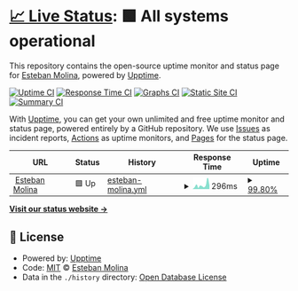 # [📈 Live Status](https://estebanmol.github.io/upptime): <!--live status--> **🟩 All systems operational**

This repository contains the open-source uptime monitor and status page for [Esteban Molina](https://estebanmol.github.io/upptime), powered by [Upptime](https://github.com/upptime/upptime).

[![Uptime CI](https://github.com/estebanmol/upptime/workflows/Uptime%20CI/badge.svg)](https://github.com/estebanmol/upptime/actions?query=workflow%3A%22Uptime+CI%22)
[![Response Time CI](https://github.com/estebanmol/upptime/workflows/Response%20Time%20CI/badge.svg)](https://github.com/estebanmol/upptime/actions?query=workflow%3A%22Response+Time+CI%22)
[![Graphs CI](https://github.com/estebanmol/upptime/workflows/Graphs%20CI/badge.svg)](https://github.com/estebanmol/upptime/actions?query=workflow%3A%22Graphs+CI%22)
[![Static Site CI](https://github.com/estebanmol/upptime/workflows/Static%20Site%20CI/badge.svg)](https://github.com/estebanmol/upptime/actions?query=workflow%3A%22Static+Site+CI%22)
[![Summary CI](https://github.com/estebanmol/upptime/workflows/Summary%20CI/badge.svg)](https://github.com/estebanmol/upptime/actions?query=workflow%3A%22Summary+CI%22)

With [Upptime](https://upptime.js.org), you can get your own unlimited and free uptime monitor and status page, powered entirely by a GitHub repository. We use [Issues](https://github.com/estebanmol/upptime/issues) as incident reports, [Actions](https://github.com/estebanmol/upptime/actions) as uptime monitors, and [Pages](https://estebanmol.github.io/upptime) for the status page.

<!--start: status pages-->
<!-- This summary is generated by Upptime (https://github.com/upptime/upptime) -->
<!-- Do not edit this manually, your changes will be overwritten -->
<!-- prettier-ignore -->
| URL | Status | History | Response Time | Uptime |
| --- | ------ | ------- | ------------- | ------ |
| <img alt="" src="https://favicons.githubusercontent.com/estebanmolina.com.ar" height="13"> [Esteban Molina](https://estebanmolina.com.ar/) | 🟩 Up | [esteban-molina.yml](https://github.com/estebanmol/upptime/commits/HEAD/history/esteban-molina.yml) | <details><summary><img alt="Response time graph" src="./graphs/esteban-molina/response-time-week.png" height="20"> 296ms</summary><br><a href="https://estebanmol.github.io/upptime/history/esteban-molina"><img alt="Response time 227" src="https://img.shields.io/endpoint?url=https%3A%2F%2Fraw.githubusercontent.com%2Festebanmol%2Fupptime%2FHEAD%2Fapi%2Festeban-molina%2Fresponse-time.json"></a><br><a href="https://estebanmol.github.io/upptime/history/esteban-molina"><img alt="24-hour response time 482" src="https://img.shields.io/endpoint?url=https%3A%2F%2Fraw.githubusercontent.com%2Festebanmol%2Fupptime%2FHEAD%2Fapi%2Festeban-molina%2Fresponse-time-day.json"></a><br><a href="https://estebanmol.github.io/upptime/history/esteban-molina"><img alt="7-day response time 296" src="https://img.shields.io/endpoint?url=https%3A%2F%2Fraw.githubusercontent.com%2Festebanmol%2Fupptime%2FHEAD%2Fapi%2Festeban-molina%2Fresponse-time-week.json"></a><br><a href="https://estebanmol.github.io/upptime/history/esteban-molina"><img alt="30-day response time 227" src="https://img.shields.io/endpoint?url=https%3A%2F%2Fraw.githubusercontent.com%2Festebanmol%2Fupptime%2FHEAD%2Fapi%2Festeban-molina%2Fresponse-time-month.json"></a><br><a href="https://estebanmol.github.io/upptime/history/esteban-molina"><img alt="1-year response time 227" src="https://img.shields.io/endpoint?url=https%3A%2F%2Fraw.githubusercontent.com%2Festebanmol%2Fupptime%2FHEAD%2Fapi%2Festeban-molina%2Fresponse-time-year.json"></a></details> | <details><summary><a href="https://estebanmol.github.io/upptime/history/esteban-molina">99.80%</a></summary><a href="https://estebanmol.github.io/upptime/history/esteban-molina"><img alt="All-time uptime 99.98%" src="https://img.shields.io/endpoint?url=https%3A%2F%2Fraw.githubusercontent.com%2Festebanmol%2Fupptime%2FHEAD%2Fapi%2Festeban-molina%2Fuptime.json"></a><br><a href="https://estebanmol.github.io/upptime/history/esteban-molina"><img alt="24-hour uptime 98.57%" src="https://img.shields.io/endpoint?url=https%3A%2F%2Fraw.githubusercontent.com%2Festebanmol%2Fupptime%2FHEAD%2Fapi%2Festeban-molina%2Fuptime-day.json"></a><br><a href="https://estebanmol.github.io/upptime/history/esteban-molina"><img alt="7-day uptime 99.80%" src="https://img.shields.io/endpoint?url=https%3A%2F%2Fraw.githubusercontent.com%2Festebanmol%2Fupptime%2FHEAD%2Fapi%2Festeban-molina%2Fuptime-week.json"></a><br><a href="https://estebanmol.github.io/upptime/history/esteban-molina"><img alt="30-day uptime 99.95%" src="https://img.shields.io/endpoint?url=https%3A%2F%2Fraw.githubusercontent.com%2Festebanmol%2Fupptime%2FHEAD%2Fapi%2Festeban-molina%2Fuptime-month.json"></a><br><a href="https://estebanmol.github.io/upptime/history/esteban-molina"><img alt="1-year uptime 99.98%" src="https://img.shields.io/endpoint?url=https%3A%2F%2Fraw.githubusercontent.com%2Festebanmol%2Fupptime%2FHEAD%2Fapi%2Festeban-molina%2Fuptime-year.json"></a></details>

<!--end: status pages-->

[**Visit our status website →**](https://estebanmol.github.io/upptime)

## 📄 License

- Powered by: [Upptime](https://github.com/upptime/upptime)
- Code: [MIT](./LICENSE) © [Esteban Molina](https://estebanmol.github.io/upptime)
- Data in the `./history` directory: [Open Database License](https://opendatacommons.org/licenses/odbl/1-0/)

